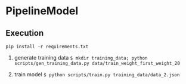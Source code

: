 # PipelineModel
## Execution
``pip install -r requirements.txt``

1. generate training data
``$ mkdir training_data; python scripts/gen_training_data.py data/train_weight_first_weight_20``

2. train model
``$ python scripts/train.py training_data/data_2.json``
